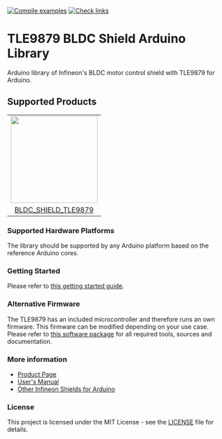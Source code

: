 [![Compile examples](https://github.com/Infineon/TLE9879-BLDC-Shield/actions/workflows/compile_examples.yml/badge.svg)](https://github.com/Infineon/TLE9879-BLDC-Shield/actions/workflows/compile_examples.yml)
[![Check links](https://github.com/Infineon/TLE9879-BLDC-Shield/actions/workflows/check_links.yml/badge.svg)](https://github.com/Infineon/TLE9879-BLDC-Shield/actions/workflows/check_links.yml)

# TLE9879 BLDC Shield Arduino Library

Arduino library of Infineon's BLDC motor control shield with TLE9879 for Arduino.

## Supported Products

<table>
    <tr>
        <td><img src="https://github.com/Infineon/Assets/blob/master/Pictures/TLE9879_BLDC_shield.jpg" width="200"></td>
    </tr>
    <tr>
        <td style="text-align: center"><a href="https://www.infineon.com/cms/en/product/evaluation-boards/bldc_shield_tle9879">BLDC_SHIELD_TLE9879</a></td>
    </tr>
</table>

### Supported Hardware Platforms

The library should be supported by any Arduino platform based on the reference Arduino cores.

### Getting Started

Please refer to [this getting started guide](https://www.infineon.com/dgdl/Infineon-BLDC_Shield-GS-v01_00-EN.pdf?fileId=5546d462696dbf120169a0bb0da76e77).

### Alternative Firmware

The TLE9879 has an included microcontroller and therefore runs an own firmware. This firmware can be modified depending on your use case. Please refer to [this software package](https://www.infineon.com/cms/en/product/evaluation-boards/bldc_shield_tle9879/#!?fileId=5546d4626cb27db2016d48771e9c161a) for all required tools, sources and documentation.

### More information

- [Product Page](https://www.infineon.com/evaluation-board/BLDC-SHIELD-TLE9879)
- [User's Manual](https://www.infineon.com/dgdl/Infineon-BLDC_shield-UserManual-v01_02-EN.pdf?fileId=5546d462696dbf120169a0bb25396e7d)
- [Other Infineon Shields for Arduino](https://www.infineon.com/infineon-for-makers)
  
### License

This project is licensed under the MIT License - see the [LICENSE](LICENSE) file for details.